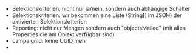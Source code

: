 - Selektionskriterien, nicht nur ja/nein, sondern auch abhängige Schalter
- Selektionskriterien: wir bekommen eine Liste (String[] im JSON) der aktivierten Selektionskriterien
- Reporting: nicht nur Mengen sondern auch "objectsMailed" (mit allen Properties die am Objekt verfügbar sind)
- campaignId: keine UUID mehr
- 